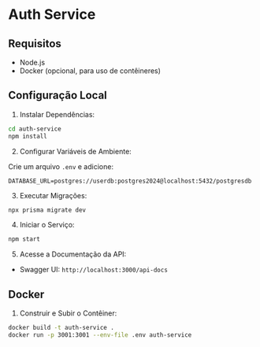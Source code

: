 # Auth Service

## Requisitos

- Node.js
- Docker (opcional, para uso de contêineres)

## Configuração Local

1. Instalar Dependências:

```sh
cd auth-service
npm install
```

2. Configurar Variáveis de Ambiente:

Crie um arquivo `.env` e adicione:

```env
DATABASE_URL=postgres://userdb:postgres2024@localhost:5432/postgresdb
```

3. Executar Migrações:

```sh
npx prisma migrate dev
```

4. Iniciar o Serviço:

```sh
npm start
```

5. Acesse a Documentação da API:

- Swagger UI: `http://localhost:3000/api-docs`

## Docker

1. Construir e Subir o Contêiner:

```sh
docker build -t auth-service .
docker run -p 3001:3001 --env-file .env auth-service
```
